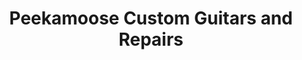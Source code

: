 ---
title: "Peekamoose Custom Guitars and Repairs"
url: /rhinebeck/peekamoose-custom-guitars-and-repairs/
shop: musical instrument
---